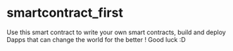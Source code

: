 # smartcontract_first

Use this smart contract to write your own smart contracts, build and deploy Dapps that can change the world for the better ! Good luck :D
